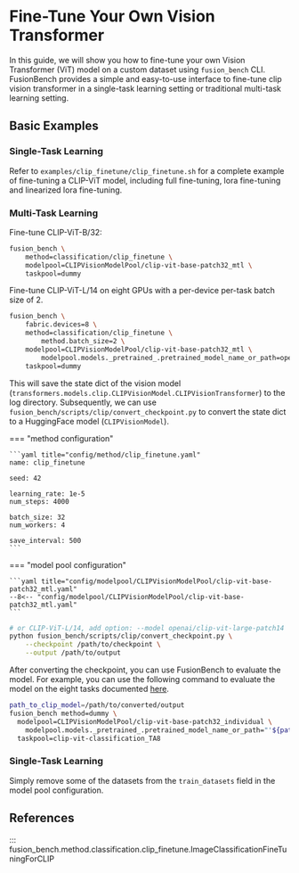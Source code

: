 # Fine-Tune Your Own Vision Transformer

In this guide, we will show you how to fine-tune your own Vision Transformer (ViT) model on a custom dataset using `fusion_bench` CLI. 
FusionBench provides a simple and easy-to-use interface to fine-tune clip vision transformer in a single-task learning setting or traditional multi-task learning setting.

## Basic Examples

### Single-Task Learning

Refer to `examples/clip_finetune/clip_finetune.sh` for a complete example of fine-tuning a CLIP-ViT model, including full fine-tuning, lora fine-tuning and linearized lora fine-tuning.


### Multi-Task Learning

Fine-tune CLIP-ViT-B/32:

```bash
fusion_bench \
    method=classification/clip_finetune \
    modelpool=CLIPVisionModelPool/clip-vit-base-patch32_mtl \
    taskpool=dummy
```

Fine-tune CLIP-ViT-L/14 on eight GPUs with a per-device per-task batch size of 2.

```bash
fusion_bench \
    fabric.devices=8 \
    method=classification/clip_finetune \
        method.batch_size=2 \
    modelpool=CLIPVisionModelPool/clip-vit-base-patch32_mtl \
        modelpool.models._pretrained_.pretrained_model_name_or_path=openai/clip-vit-large-patch14 \
    taskpool=dummy
```

This will save the state dict of the vision model (`transformers.models.clip.CLIPVisionModel.CLIPVisionTransformer`) to the log directory.
Subsequently, we can use `fusion_bench/scripts/clip/convert_checkpoint.py` to convert the state dict to a HuggingFace model (`CLIPVisionModel`).

=== "method configuration"

    ```yaml title="config/method/clip_finetune.yaml"
    name: clip_finetune

    seed: 42

    learning_rate: 1e-5
    num_steps: 4000

    batch_size: 32
    num_workers: 4

    save_interval: 500
    ```

=== "model pool configuration"

    ```yaml title="config/modelpool/CLIPVisionModelPool/clip-vit-base-patch32_mtl.yaml"
    --8<-- "config/modelpool/CLIPVisionModelPool/clip-vit-base-patch32_mtl.yaml"
    ```

```bash
# or CLIP-ViT-L/14, add option: --model openai/clip-vit-large-patch14
python fusion_bench/scripts/clip/convert_checkpoint.py \
    --checkpoint /path/to/checkpoint \
    --output /path/to/output
```

After converting the checkpoint, you can use FusionBench to evaluate the model.
For example, you can use the following command to evaluate the model on the eight tasks documented [here](../../modelpool/clip_vit.md).

```bash
path_to_clip_model=/path/to/converted/output
fusion_bench method=dummy \
  modelpool=CLIPVisionModelPool/clip-vit-base-patch32_individual \
    modelpool.models._pretrained_.pretrained_model_name_or_path="'${path_to_clip_model}'" \
  taskpool=clip-vit-classification_TA8
```

### Single-Task Learning

Simply remove some of the datasets from the `train_datasets` field in the model pool configuration.

## References

::: fusion_bench.method.classification.clip_finetune.ImageClassificationFineTuningForCLIP

